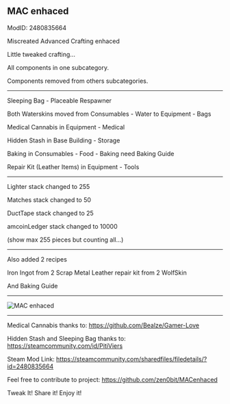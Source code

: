 MAC enhaced
-------------
ModID: 2480835664

Miscreated Advanced Crafting enhaced

Little tweaked crafting...

All components in one subcategory.

Components removed from others subcategories.

---------------------------------
Sleeping Bag - Placeable Respawner

Both Waterskins moved from Consumables - Water to Equipment - Bags

Medical Cannabis in Equipment - Medical

Hidden Stash in Base Building - Storage

Baking in Consumables - Food - Baking need Baking Guide

Repair Kit (Leather Items) in Equipment - Tools

---------------------------------
Lighter stack changed to 255

Matches stack changed to 50

DuctTape stack changed to 25

amcoinLedger stack changed to 10000

(show max 255 pieces but counting all...)

---------------------------------
Also added 2 recipes

Iron Ingot from 2 Scrap Metal
Leather repair kit from 2 WolfSkin

And Baking Guide
________________________________________________



![MAC enhaced](https://raw.githubusercontent.com/zen0bit/MACenhaced/WIP/screenshot/MAC.jpg)
________________________________________________
Medical Cannabis thanks to:
https://github.com/Bealze/Gamer-Love

Hidden Stash and Sleeping Bag thanks to:
https://steamcommunity.com/id/PitiViers

Steam Mod Link:
https://steamcommunity.com/sharedfiles/filedetails/?id=2480835664

Feel free to contribute to project:
https://github.com/zen0bit/MACenhaced

Tweak It! Share it! Enjoy it!
